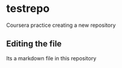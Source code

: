 # testrepo
Coursera practice creating a new repository
## Editing the file

Its a markdown file in this repository
